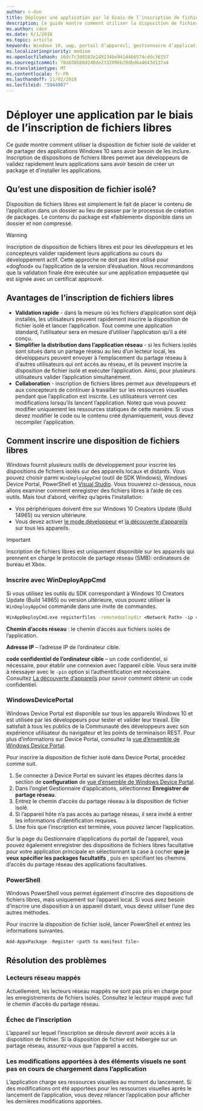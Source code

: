 ```yaml
---
author: c-don
title: Déployer une application par le biais de l’inscription de fichiers libres
description: Ce guide montre comment utiliser la disposition de fichier isolé de valider et de partager des applications Windows 10 sans avoir besoin de les inclure.
ms.author: cdon
ms.date: 6/1/2018
ms.topic: article
keywords: Windows 10, uwp, portail d’appareil, gestionnaire d’applications, déploiement, sdk
ms.localizationpriority: medium
ms.openlocfilehash: 16dc7c3d8182e249134be941d466574cddc36157
ms.sourcegitcommit: 70ab58b88d248de2332096b20dbd6a4643d137a4
ms.translationtype: MT
ms.contentlocale: fr-FR
ms.lasthandoff: 11/02/2018
ms.locfileid: "5944907"
---
```

# <a name="deploy-an-app-through-loose-file-registration"></a>Déployer une application par le biais de l’inscription de fichiers libres 

Ce guide montre comment utiliser la disposition de fichier isolé de valider et de partager des applications Windows 10 sans avoir besoin de les inclure. Inscription de dispositions de fichiers libres permet aux développeurs de validez rapidement leurs applications sans avoir besoin de créer un package et d’installer les applications. 

## <a name="what-is-a-loose-file-layout"></a>Qu’est une disposition de fichier isolé?

Disposition de fichiers libres est simplement le fait de placer le contenu de l’application dans un dossier au lieu de passer par le processus de création de packages. Le contenu du package est «faiblement» disponible dans un dossier et non compressé. 

> [!WARNING]
> Inscription de disposition de fichiers libres est pour les développeurs et les concepteurs valider rapidement leurs applications au cours du développement actif. Cette approche ne doit pas être utilisé pour «dogfood» ou l’application de la version d’évaluation. Nous recommandons que la validation finale être exécutée sur une application empaquetée qui est signée avec un certificat approuvé. 

## <a name="advantages-of-loose-file-registration"></a>Avantages de l’inscription de fichiers libres

- **Validation rapide** - dans la mesure où les fichiers d’application sont déjà installés, les utilisateurs peuvent rapidement inscrire la disposition de fichier isolé et lancer l’application. Tout comme une application standard, l’utilisateur sera en mesure d’utiliser l’application qu’il a été conçu. 
- **Simplifier la distribution dans l’application réseau** - si les fichiers isolés sont situés dans un partage réseau au lieu d’un lecteur local, les développeurs peuvent envoyer à l’emplacement du partage réseau à d’autres utilisateurs qui ont accès au réseau, et ils peuvent inscrire la disposition de fichier isolé et exécuter l’application. Ainsi, pour plusieurs utilisateurs valider l’application simultanément. 
- **Collaboration** - inscription de fichiers libres permet aux développeurs et aux concepteurs de continuer à travailler sur les ressources visuelles pendant que l’application est inscrite. Les utilisateurs verront ces modifications lorsqu’ils lancent l’application. Notez que vous pouvez modifier uniquement les ressources statiques de cette manière. Si vous devez modifier le code ou le contenu créé dynamiquement, vous devez recompiler l’application.

## <a name="how-to-register-a-loose-file-layout"></a>Comment inscrire une disposition de fichiers libres

Windows fournit plusieurs outils de développement pour inscrire les dispositions de fichiers isolés sur des appareils locaux et distants. Vous pouvez choisir parmi `WinDeployAppCmd` (outil de SDK Windows), Windows Device Portal, PowerShell et [Visual Studio](https://docs.microsoft.com/windows/uwp/debug-test-perf/deploying-and-debugging-uwp-apps#register-layout-from-network). Vous trouverez ci-dessous, nous allons examiner comment enregistrer des fichiers libres à l’aide de ces outils. Mais tout d’abord, vérifiez qu’après l’installation:

- Vos périphériques doivent être sur Windows 10 Creators Update (Build 14965) ou version ultérieure.
- Vous devez activer [le mode développeur](https://msdn.microsoft.com/windows/uwp/get-started/enable-your-device-for-development) et [la découverte d’appareils](https://docs.microsoft.com/en-us/windows/uwp/get-started/enable-your-device-for-development#device-discovery) sur tous les appareils.

> [!IMPORTANT]
> Inscription de fichiers libres est uniquement disponible sur les appareils qui prennent en charge le protocole de partage réseau (SMB): ordinateurs de bureau et Xbox. 

### <a name="register-with-windeployappcmd"></a>Inscrire avec WinDeployAppCmd

Si vous utilisez les outils du SDK correspondant à Windows 10 Creators Update (Build 14965) ou version ultérieure, vous pouvez utiliser la `WinDeployAppCmd` commande dans une invite de commandes.

```cmd
WinAppDeployCmd.exe registerfiles -remotedeploydir <Network Path> -ip <IP Address> -pin <target machine PIN>
```

**Chemin d’accès réseau** : le chemin d’accès aux fichiers isolés de l’application.

**Adresse IP** – l’adresse IP de l’ordinateur cible.

**code confidentiel de l’ordinateur cible** – un code confidentiel, si nécessaire, pour établir une connexion avec l’appareil cible. Vous sera invité à réessayer avec le `-pin` option si l’authentification est nécessaire. Consultez [La découverte d’appareils](https://docs.microsoft.com/windows/uwp/get-started/enable-your-device-for-development#device-discovery) pour savoir comment obtenir un code confidentiel.

### <a name="windows-device-portal"></a>WindowsDevicePortal

Windows Device Portal est disponible sur tous les appareils Windows 10 et est utilisée par les développeurs pour tester et valider leur travail. Elle satisfait à tous les publics de la Communauté des développeurs avec son expérience utilisateur du navigateur et les points de terminaison REST. Pour plus d’informations sur Device Portal, consultez la [vue d’ensemble de Windows Device Portal](device-portal.md).

Pour inscrire la disposition de fichier isolé dans Device Portal, procédez comme suit.

1. Se connecter à Device Portal en suivant les étapes décrites dans la section de **configuration** de [vue d’ensemble de Windows Device Portal](device-portal.md).
1. Dans l’onglet Gestionnaire d’applications, sélectionnez **Enregistrer de partage réseau**.
1. Entrez le chemin d’accès du partage réseau à la disposition de fichier isolé. 
1. Si l’appareil hôte n’a pas accès au partage réseau, il sera invité à entrer les informations d’identification requises.
1. Une fois que l’inscription est terminée, vous pouvez lancer l’application.

Sur la page du Gestionnaire d’applications du portail de l’appareil, vous pouvez également enregistrer des dispositions de fichiers libres facultative pour votre application principale en sélectionnant la case à cocher **que je veux spécifier les packages facultatifs** , puis en spécifiant les chemins d’accès du partage réseau des applications facultatives. 

### <a name="powershell"></a>PowerShell 

Windows PowerShell vous permet également d’inscrire des dispositions de fichiers libres, mais uniquement sur l’appareil local. Si vous avez besoin d’inscrire une disposition à un appareil distant, vous devez utiliser l’une des autres méthodes. 

Pour inscrire la disposition de fichier isolé, lancer PowerShell et entrez les informations suivantes.

```PowerShell
Add-AppxPackage -Register <path to manifest file>
```

## <a name="troubleshooting"></a>Résolution des problèmes

### <a name="mapped-network-drives"></a>Lecteurs réseau mappés
Actuellement, les lecteurs réseau mappés ne sont pas pris en charge pour les enregistrements de fichiers isolés. Consultez le lecteur mappé avec full le chemin d’accès du partage réseau.

### <a name="registration-failure"></a>Échec de l’inscription
L’appareil sur lequel l’inscription se déroule devront avoir accès à la disposition de fichier. Si la disposition de fichier est hébergée sur un partage réseau, assurez-vous que l’appareil a accès. 

### <a name="modifications-to-visual-assets-arent-being-loaded-in-the-app"></a>Les modifications apportées à des éléments visuels ne sont pas en cours de chargement dans l’application 
L’application charge ses ressources visuelles au moment du lancement. Si des modifications ont été apportées pour les ressources visuelles après le lancement de l’application, vous devez relancer l’application pour afficher les dernières modifications apportées.